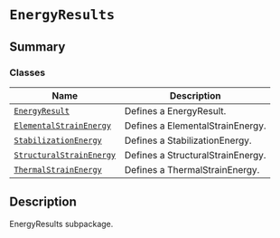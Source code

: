 

# `EnergyResults`

<a id="summary"></a>

## Summary

### Classes

| Name | Description |
|----------------------------------------------------------------------------------------------------------------------------------------------------------------|-----------------------------------|
| [`EnergyResult`](EnergyResult.md#ansys.mechanical.stubs.v242.Ansys.ACT.Automation.Mechanical.Results.EnergyResults.EnergyResult)                               | Defines a EnergyResult.           |
| [`ElementalStrainEnergy`](ElementalStrainEnergy.md#ansys.mechanical.stubs.v242.Ansys.ACT.Automation.Mechanical.Results.EnergyResults.ElementalStrainEnergy)    | Defines a ElementalStrainEnergy.  |
| [`StabilizationEnergy`](StabilizationEnergy.md#ansys.mechanical.stubs.v242.Ansys.ACT.Automation.Mechanical.Results.EnergyResults.StabilizationEnergy)          | Defines a StabilizationEnergy.    |
| [`StructuralStrainEnergy`](StructuralStrainEnergy.md#ansys.mechanical.stubs.v242.Ansys.ACT.Automation.Mechanical.Results.EnergyResults.StructuralStrainEnergy) | Defines a StructuralStrainEnergy. |
| [`ThermalStrainEnergy`](ThermalStrainEnergy.md#ansys.mechanical.stubs.v242.Ansys.ACT.Automation.Mechanical.Results.EnergyResults.ThermalStrainEnergy)          | Defines a ThermalStrainEnergy.    |

<a id="description"></a>

## Description

EnergyResults subpackage.

<!-- !! processed by numpydoc !! -->

